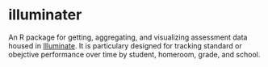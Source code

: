 # illuminater
An R package for getting, aggregating, and visualizing assessment data housed in [Illuminate](https://www.illuminateed.com/). It is particulary designed for tracking standard or obejctive performance over time by student, homeroom, grade, and school. 
